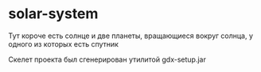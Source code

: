 # solar-system
Тут короче есть солнце и две планеты, вращающиеся вокруг солнца, у одного из которых есть спутник

Скелет проекта был сгенерирован утилитой gdx-setup.jar

